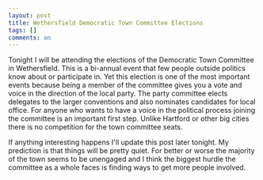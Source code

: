 ```yaml
---
layout: post
title: Wethersfield Democratic Town Committee Elections
tags: []
comments: on
---
```

Tonight I will be attending the elections of the Democratic Town Committee in Wethersfield. This is a bi-annual event that few people outside politics know about or participate in. Yet this election is one of the most important events because being a member of the committee gives you a vote and voice in the direction of the local party. The party committee elects delegates to the larger conventions and also nominates candidates for local office. For anyone who wants to have a voice in the political process joining the committee is an important first step. Unlike Hartford or other big cities there is no competition for the town committee seats.

If anything interesting happens I'll update this post later tonight. My prediction is that things will be pretty quiet. For better or worse the majority of the town seems to be unengaged and I think the biggest hurdle the committee as a whole faces is finding ways to get more people involved.
